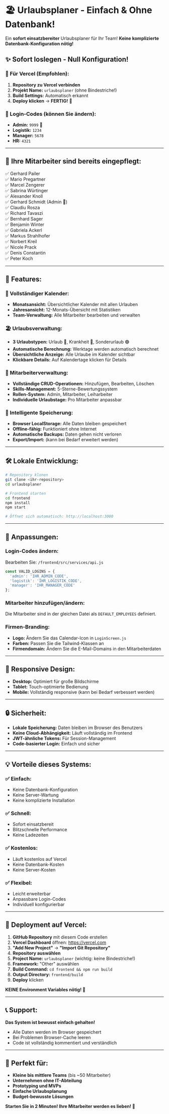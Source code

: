 # 🏖️ Urlaubsplaner - Einfach & Ohne Datenbank!

Ein **sofort einsatzbereiter** Urlaubsplaner für Ihr Team! 
**Keine komplizierte Datenbank-Konfiguration nötig!**

## ✨ **Sofort loslegen - Null Konfiguration!**

### **🚀 Für Vercel (Empfohlen):**
1. **Repository zu Vercel verbinden**
2. **Projekt Name:** `urlaubsplaner` (ohne Bindestriche!)
3. **Build Settings:** Automatisch erkannt
4. **Deploy klicken** → **FERTIG!** 🎉

### **🔐 Login-Codes (können Sie ändern):**
- **Admin:** `9999` 👑
- **Logistik:** `1234` 
- **Manager:** `5678`
- **HR:** `4321`

---

## 👥 **Ihre Mitarbeiter sind bereits eingepflegt:**

✅ Gerhard Pailer  
✅ Mario Pregartner  
✅ Marcel Zengerer  
✅ Sabrina Würtinger  
✅ Alexander Knoll  
✅ Gerhard Schmidt (Admin 👑)  
✅ Claudiu Rosza  
✅ Richard Tavaszi  
✅ Bernhard Sager  
✅ Benjamin Winter  
✅ Gabriela Ackerl  
✅ Markus Strahlhofer  
✅ Norbert Kreil  
✅ Nicole Prack  
✅ Denis Constantin  
✅ Peter Koch  

---

## 🎯 **Features:**

### **📅 Vollständiger Kalender:**
- **Monatsansicht:** Übersichtlicher Kalender mit allen Urlauben
- **Jahresansicht:** 12-Monats-Übersicht mit Statistiken
- **Team-Verwaltung:** Alle Mitarbeiter bearbeiten und verwalten

### **🏖️ Urlaubsverwaltung:**
- **3 Urlaubstypen:** Urlaub 🔵, Krankheit 🔴, Sonderurlaub 🟢
- **Automatische Berechnung:** Werktage werden automatisch berechnet
- **Übersichtliche Anzeige:** Alle Urlaube im Kalender sichtbar
- **Klickbare Details:** Auf Kalendertage klicken für Details

### **👤 Mitarbeiterverwaltung:**
- **Vollständige CRUD-Operationen:** Hinzufügen, Bearbeiten, Löschen
- **Skills-Management:** 5-Sterne-Bewertungssystem
- **Rollen-System:** Admin, Mitarbeiter, Leiharbeiter
- **Individuelle Urlaubstage:** Pro Mitarbeiter anpassbar

### **💾 Intelligente Speicherung:**
- **Browser LocalStorage:** Alle Daten bleiben gespeichert
- **Offline-fähig:** Funktioniert ohne Internet
- **Automatische Backups:** Daten gehen nicht verloren
- **Export/Import:** (kann bei Bedarf erweitert werden)

---

## 🛠️ **Lokale Entwicklung:**

```bash
# Repository klonen
git clone <ihr-repository>
cd urlaubsplaner

# Frontend starten
cd frontend
npm install
npm start

# Öffnet sich automatisch: http://localhost:3000
```

---

## 🎨 **Anpassungen:**

### **Login-Codes ändern:**
Bearbeiten Sie: `/frontend/src/services/api.js`
```javascript
const VALID_LOGINS = {
  'admin': 'IHR_ADMIN_CODE',
  'logistik': 'IHR_LOGISTIK_CODE',
  'manager': 'IHR_MANAGER_CODE'
};
```

### **Mitarbeiter hinzufügen/ändern:**
Die Mitarbeiter sind in der gleichen Datei als `DEFAULT_EMPLOYEES` definiert.

### **Firmen-Branding:**
- **Logo:** Ändern Sie das Calendar-Icon in `LoginScreen.js`
- **Farben:** Passen Sie die Tailwind-Klassen an
- **Firmendomain:** Ändern Sie die E-Mail-Domains in den Mitarbeiterdaten

---

## 📱 **Responsive Design:**
- **Desktop:** Optimiert für große Bildschirme
- **Tablet:** Touch-optimierte Bedienung
- **Mobile:** Vollständig responsive (kann bei Bedarf verbessert werden)

---

## 🔒 **Sicherheit:**
- **Lokale Speicherung:** Daten bleiben im Browser des Benutzers
- **Keine Cloud-Abhängigkeit:** Läuft vollständig im Frontend
- **JWT-ähnliche Tokens:** Für Session-Management
- **Code-basierter Login:** Einfach und sicher

---

## 💡 **Vorteile dieses Systems:**

### ✅ **Einfach:**
- Keine Datenbank-Konfiguration
- Keine Server-Wartung
- Keine komplizierte Installation

### ✅ **Schnell:**
- Sofort einsatzbereit
- Blitzschnelle Performance
- Keine Ladezeiten

### ✅ **Kostenlos:**
- Läuft kostenlos auf Vercel
- Keine Datenbank-Kosten
- Keine Server-Kosten

### ✅ **Flexibel:**
- Leicht erweiterbar
- Anpassbare Login-Codes
- Individuell konfigurierbar

---

## 🚀 **Deployment auf Vercel:**

1. **GitHub Repository** mit diesem Code erstellen
2. **Vercel Dashboard** öffnen: https://vercel.com
3. **"Add New Project"** → **"Import Git Repository"**
4. **Repository auswählen**
5. **Project Name:** `urlaubsplaner` (wichtig: keine Bindestriche!)
6. **Framework:** "Other" auswählen
7. **Build Command:** `cd frontend && npm run build`
8. **Output Directory:** `frontend/build`
9. **Deploy** klicken

**KEINE Environment Variables nötig! 🎉**

---

## 📞 **Support:**

**Das System ist bewusst einfach gehalten!**
- Alle Daten werden im Browser gespeichert
- Bei Problemen Browser-Cache leeren
- Code ist vollständig kommentiert und verständlich

---

## 🎉 **Perfekt für:**
- **Kleine bis mittlere Teams** (bis ~50 Mitarbeiter)
- **Unternehmen ohne IT-Abteilung**
- **Prototyping und MVPs**
- **Einfache Urlaubsplanung**
- **Budget-bewusste Lösungen**

**Starten Sie in 2 Minuten! Ihre Mitarbeiter werden es lieben! 🚀**